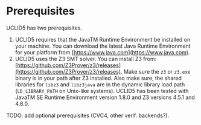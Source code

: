 # Prerequisites

UCLID5 has two prerequisites.

1. UCLID5 requires that the JavaTM Runtime Environment be installed on your machine. You can download the latest Java Runtime Environment for your platform from [https://www.java.com](https://www.java.com).
2. UCLID5 uses the Z3 SMT solver. You can install Z3 from: [https://github.com/Z3Prover/z3/releases](https://github.com/Z3Prover/z3/releases). Make sure the `z3` or `z3.exe` binary is in your path after Z3 installed. Also make sure, the shared libraries for `libz3` and `libz3java` are in the dynamic library load path (`LD_LIBRARY_PATH` on Unix-like systems).
UCLID5 has been tested with JavaTM SE Runtime Environment version 1.8.0 and Z3 versions 4.5.1 and 4.6.0.


TODO: add optional prerequisites (CVC4, other verif. backends?).